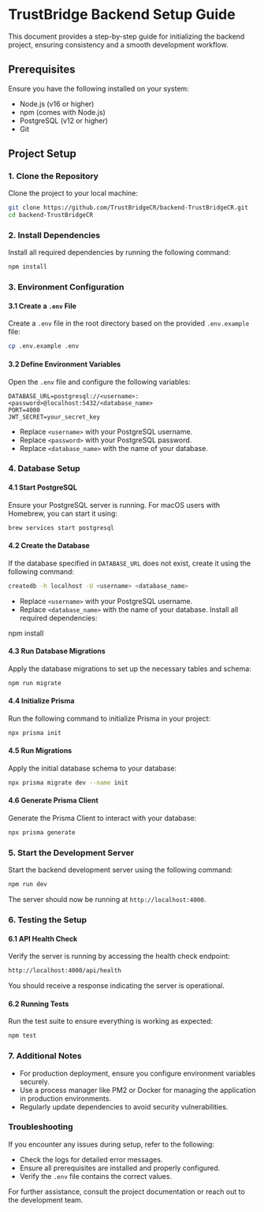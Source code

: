 # TrustBridge Backend Setup Guide

This document provides a step-by-step guide for initializing the backend project, ensuring consistency and a smooth development workflow.

## Prerequisites

Ensure you have the following installed on your system:

- Node.js (v16 or higher)
- npm (comes with Node.js)
- PostgreSQL (v12 or higher)
- Git

## Project Setup

### 1. Clone the Repository

Clone the project to your local machine:

```bash
git clone https://github.com/TrustBridgeCR/backend-TrustBridgeCR.git
cd backend-TrustBridgeCR
```

### 2. Install Dependencies

Install all required dependencies by running the following command:

```bash
npm install
```

### 3. Environment Configuration

#### 3.1 Create a `.env` File

Create a `.env` file in the root directory based on the provided `.env.example` file:

```bash
cp .env.example .env
```

#### 3.2 Define Environment Variables

Open the `.env` file and configure the following variables:

```env
DATABASE_URL=postgresql://<username>:<password>@localhost:5432/<database_name>
PORT=4000
JWT_SECRET=your_secret_key
```

- Replace `<username>` with your PostgreSQL username.
- Replace `<password>` with your PostgreSQL password.
- Replace `<database_name>` with the name of your database.

### 4. Database Setup

#### 4.1 Start PostgreSQL

Ensure your PostgreSQL server is running. For macOS users with Homebrew, you can start it using:

```bash
brew services start postgresql
```

#### 4.2 Create the Database

If the database specified in `DATABASE_URL` does not exist, create it using the following command:

```bash
createdb -h localhost -U <username> <database_name>
```
- Replace `<username>` with your PostgreSQL username.
- Replace `<database_name>` with the name of your database.
Install all required dependencies:

npm install
#### 4.3 Run Database Migrations

Apply the database migrations to set up the necessary tables and schema:

```bash
npm run migrate
```

#### 4.4 Initialize Prisma
Run the following command to initialize Prisma in your project:
```bash
npx prisma init
```
#### 4.5 Run Migrations

Apply the initial database schema to your database:

```bash
npx prisma migrate dev --name init
```

#### 4.6 Generate Prisma Client

Generate the Prisma Client to interact with your database:

```bash
npx prisma generate
```


### 5. Start the Development Server

Start the backend development server using the following command:

```bash
npm run dev
```

The server should now be running at `http://localhost:4000`.

### 6. Testing the Setup

#### 6.1 API Health Check

Verify the server is running by accessing the health check endpoint:

```bash
http://localhost:4000/api/health
```

You should receive a response indicating the server is operational.

#### 6.2 Running Tests

Run the test suite to ensure everything is working as expected:

```bash
npm test
```

### 7. Additional Notes

- For production deployment, ensure you configure environment variables securely.
- Use a process manager like PM2 or Docker for managing the application in production environments.
- Regularly update dependencies to avoid security vulnerabilities.

### Troubleshooting

If you encounter any issues during setup, refer to the following:

- Check the logs for detailed error messages.
- Ensure all prerequisites are installed and properly configured.
- Verify the `.env` file contains the correct values.

For further assistance, consult the project documentation or reach out to the development team.
